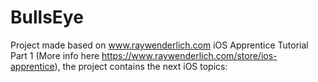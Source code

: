 # BullsEye

Project made based on www.raywenderlich.com iOS Apprentice Tutorial Part 1 (More info here https://www.raywenderlich.com/store/ios-apprentice), the project contains the next iOS topics:


